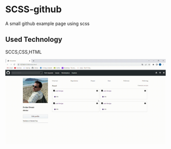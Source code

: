 <h1>SCSS-github</h2>

A small github example page using scss

<h2>Used Technology</h2>

SCCS,CSS,HTML

![](githubekran.gif)
